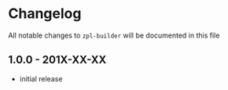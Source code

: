 # Changelog

All notable changes to `zpl-builder` will be documented in this file

## 1.0.0 - 201X-XX-XX

- initial release
